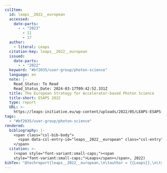 ```yaml
---
cslItem:
  id: leaps__2022__european
  accessed:
    date-parts:
      - - "2023"
        - 11
        - 17
  author:
    - literal: Leaps
  citation-key: leaps__2022__european
  issued:
    date-parts:
      - - "2022"
  keyword: "#bf2035/user-group/photon-science"
  language: en
  note: |-
    Read_Status: To Read
    Read_Status_Date: 2024-03-17T09:42:52.331Z
  title: The European Strategy for Accelerator-based Photon Science
  title-short: ESAPS 2022
  type: report
  URL: >-
    https://leaps-initiative.eu/wp-content/uploads/2022/05/LEAPS-ESAPS-Broschure_final-20052022-3.pdf
tags:
  - "#bf2035/user-group/photon-science"
rendered:
  bibliography: |-
    <span class="csl-bib-body">
      <span data-csl-entry-id="leaps__2022__european" class="csl-entry"><span class='author-bib'>Leaps</span>. <span class='date-bib'>(2022)</span>. <span class='title'><i><b><span style="font-style:normal;">The European Strategy for Accelerator-based Photon Science</span></b></i></span>. <span class='URL'><a href='https://leaps-initiative.eu/wp-content/uploads/2022/05/LEAPS-ESAPS-Broschure_final-20052022-3.pdf'>LINK</a></span></span>
    </span>
  citation: >-
    (<span style="font-variant:small-caps;"><span
    style="font-variant:small-caps;">Leaps</span></span>, 2022)
bibTex: "@techreport{leaps__2022__european,\n\tauthor = {{Leaps}},\n\tyear = {2022},\n\tnote = {Read\\textunderscore{}Status: To Read\nRead\\textunderscore{}Status\\textunderscore{}Date: 2024-03-17T09:42:52.331Z},\n\ttitle = {The {European} {Strategy} for {Accelerator}-based {Photon} {Science}},\n\turl = {https://leaps-initiative.eu/wp-content/uploads/2022/05/LEAPS-ESAPS-Broschure_final-20052022-3.pdf},\n\thowpublished = {https://leaps-initiative.eu/wp-content/uploads/2022/05/LEAPS-ESAPS-Broschure\\textunderscore{}final-20052022-3.pdf},\n}\n\n"
---
```

